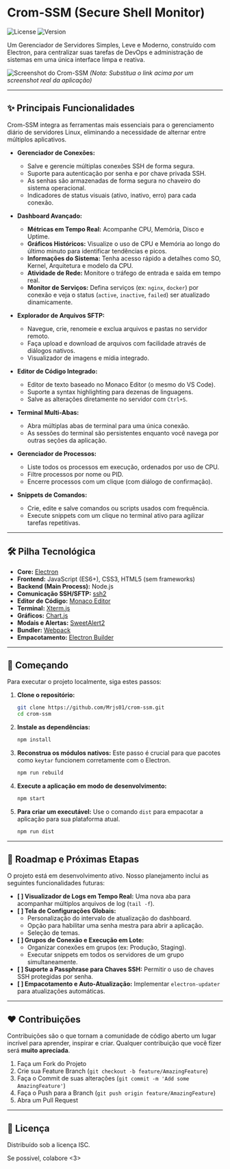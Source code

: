 # Crom-SSM (Secure Shell Monitor)

![License](https://img.shields.io/badge/license-ISC-blue.svg) ![Version](https://img.shields.io/badge/version-1.0.0-brightgreen.svg)

Um Gerenciador de Servidores Simples, Leve e Moderno, construído com Electron, para centralizar suas tarefas de DevOps e administração de sistemas em uma única interface limpa e reativa.

![Screenshot do Crom-SSM](https://crom.live/wp-content/uploads/2025/09/download-4.png) 
*(Nota: Substitua o link acima por um screenshot real da aplicação)*

---

## ✨ Principais Funcionalidades

Crom-SSM integra as ferramentas mais essenciais para o gerenciamento diário de servidores Linux, eliminando a necessidade de alternar entre múltiplos aplicativos.

*   **Gerenciador de Conexões:**
    *   Salve e gerencie múltiplas conexões SSH de forma segura.
    *   Suporte para autenticação por senha e por chave privada SSH.
    *   As senhas são armazenadas de forma segura no chaveiro do sistema operacional.
    *   Indicadores de status visuais (ativo, inativo, erro) para cada conexão.

*   **Dashboard Avançado:**
    *   **Métricas em Tempo Real:** Acompanhe CPU, Memória, Disco e Uptime.
    *   **Gráficos Históricos:** Visualize o uso de CPU e Memória ao longo do último minuto para identificar tendências e picos.
    *   **Informações do Sistema:** Tenha acesso rápido a detalhes como SO, Kernel, Arquitetura e modelo da CPU.
    *   **Atividade de Rede:** Monitore o tráfego de entrada e saída em tempo real.
    *   **Monitor de Serviços:** Defina serviços (ex: `nginx`, `docker`) por conexão e veja o status (`active`, `inactive`, `failed`) ser atualizado dinamicamente.

*   **Explorador de Arquivos SFTP:**
    *   Navegue, crie, renomeie e exclua arquivos e pastas no servidor remoto.
    *   Faça upload e download de arquivos com facilidade através de diálogos nativos.
    *   Visualizador de imagens e mídia integrado.

*   **Editor de Código Integrado:**
    *   Editor de texto baseado no Monaco Editor (o mesmo do VS Code).
    *   Suporte a syntax highlighting para dezenas de linguagens.
    *   Salve as alterações diretamente no servidor com `Ctrl+S`.

*   **Terminal Multi-Abas:**
    *   Abra múltiplas abas de terminal para uma única conexão.
    *   As sessões do terminal são persistentes enquanto você navega por outras seções da aplicação.

*   **Gerenciador de Processos:**
    *   Liste todos os processos em execução, ordenados por uso de CPU.
    *   Filtre processos por nome ou PID.
    *   Encerre processos com um clique (com diálogo de confirmação).

*   **Snippets de Comandos:**
    *   Crie, edite e salve comandos ou scripts usados com frequência.
    *   Execute snippets com um clique no terminal ativo para agilizar tarefas repetitivas.

---

## 🛠️ Pilha Tecnológica

*   **Core:** [Electron](https://www.electronjs.org/)
*   **Frontend:** JavaScript (ES6+), CSS3, HTML5 (sem frameworks)
*   **Backend (Main Process):** Node.js
*   **Comunicação SSH/SFTP:** [ssh2](https://github.com/mscdex/ssh2)
*   **Editor de Código:** [Monaco Editor](https://microsoft.github.io/monaco-editor/)
*   **Terminal:** [Xterm.js](https://xtermjs.org/)
*   **Gráficos:** [Chart.js](https://www.chartjs.org/)
*   **Modais e Alertas:** [SweetAlert2](https://sweetalert2.github.io/)
*   **Bundler:** [Webpack](https://webpack.js.org/)
*   **Empacotamento:** [Electron Builder](https://www.electron.build/)

---

## 🚀 Começando

Para executar o projeto localmente, siga estes passos:

1.  **Clone o repositório:**
    ```sh
    git clone https://github.com/Mrjs01/crom-ssm.git
    cd crom-ssm
    ```

2.  **Instale as dependências:**
    ```sh
    npm install
    ```

3.  **Reconstrua os módulos nativos:**
    Este passo é crucial para que pacotes como `keytar` funcionem corretamente com o Electron.
    ```sh
    npm run rebuild
    ```

4.  **Execute a aplicação em modo de desenvolvimento:**
    ```sh
    npm start
    ```

5.  **Para criar um executável:**
    Use o comando `dist` para empacotar a aplicação para sua plataforma atual.
    ```sh
    npm run dist
    ```

---

## 🧭 Roadmap e Próximas Etapas

O projeto está em desenvolvimento ativo. Nosso planejamento inclui as seguintes funcionalidades futuras:

*   **[ ] Visualizador de Logs em Tempo Real:** Uma nova aba para acompanhar múltiplos arquivos de log (`tail -f`).
*   **[ ] Tela de Configurações Globais:**
    *   Personalização do intervalo de atualização do dashboard.
    *   Opção para habilitar uma senha mestra para abrir a aplicação.
    *   Seleção de temas.
*   **[ ] Grupos de Conexão e Execução em Lote:**
    *   Organizar conexões em grupos (ex: Produção, Staging).
    *   Executar snippets em todos os servidores de um grupo simultaneamente.
*   **[ ] Suporte a Passphrase para Chaves SSH:** Permitir o uso de chaves SSH protegidas por senha.
*   **[ ] Empacotamento e Auto-Atualização:** Implementar `electron-updater` para atualizações automáticas.

---

## ❤️ Contribuições

Contribuições são o que tornam a comunidade de código aberto um lugar incrível para aprender, inspirar e criar. Qualquer contribuição que você fizer será **muito apreciada**.

1.  Faça um Fork do Projeto
2.  Crie sua Feature Branch (`git checkout -b feature/AmazingFeature`)
3.  Faça o Commit de suas alterações (`git commit -m 'Add some AmazingFeature'`)
4.  Faça o Push para a Branch (`git push origin feature/AmazingFeature`)
5.  Abra um Pull Request

---

## 📄 Licença

Distribuído sob a licença ISC.


Se possivel, colabore <3>